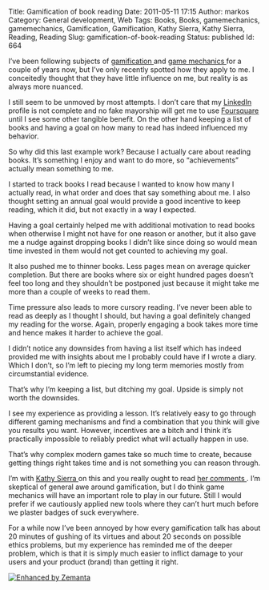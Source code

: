 Title: Gamification of book reading
Date: 2011-05-11 17:15
Author: markos
Category: General development, Web
Tags: Books, Books, gamemechanics, gamemechanics, Gamification, Gamification, Kathy Sierra, Kathy Sierra, Reading, Reading
Slug: gamification-of-book-reading
Status: published
Id: 664

<html>
 <body>
  <div>
   <p>
    I’ve been following subjects of
    <a class="zem_slink" href="http://en.wikipedia.org/wiki/Gamification" rel="wikipedia" title="Gamification">
     gamification
    </a>
    and
    <a class="zem_slink" href="http://en.wikipedia.org/wiki/Game_mechanics" rel="wikipedia" title="Game mechanics">
     game mechanics
    </a>
    for a couple of years now, but I’ve only recently spotted how they apply to me. I conceitedly thought that they have little influence on me, but reality is as always more nuanced.
   </p>
   <p>
    I still seem to be unmoved by most attempts. I don’t care that my
    <a class="zem_slink" href="http://www.linkedin.com" rel="homepage" title="LinkedIn">
     LinkedIn
    </a>
    profile is not complete and no fake mayorship will get me to use
    <a class="zem_slink" href="http://www.foursquare.com/" rel="homepage" title="Foursquare">
     Foursquare
    </a>
    until I see some other tangible benefit. On the other hand keeping a list of books and having a goal on how many to read has indeed influenced my behavior.
   </p>
   <p>
    So why did this last example work? Because I actually care about reading books. It’s something I enjoy and want to do more, so “achievements” actually mean something to me.
   </p>
   <p>
    I started to track books I read because I wanted to know how many I actually read, in what order and does that say something about me. I also thought setting an annual goal would provide a good incentive to keep reading, which it did, but not exactly in a way I expected.
   </p>
   <p>
    Having a goal certainly helped me with additional motivation to read books when otherwise I might not have for one reason or another, but it also  gave me a nudge against dropping books I didn’t like since doing so would mean time invested in them would not get counted to achieving my goal.
   </p>
   <p>
    It also pushed me to thinner books. Less pages mean on average quicker completion. But there are books where six or eight hundred pages doesn’t feel too long and they shouldn’t be postponed just because it might take me more than a couple of weeks to read them.
   </p>
   <p>
    Time pressure also leads to more cursory reading. I’ve never been able to read as deeply as I thought I should, but having a goal definitely changed my reading for the worse. Again, properly engaging a book takes more time and hence makes it harder to achieve the goal.
   </p>
   <p>
    I didn’t notice any downsides from having a list itself which has indeed provided me with insights about me I probably could have if I wrote a diary. Which I don’t, so I’m left to piecing my long term memories mostly from circumstantial evidence.
   </p>
   <p>
    That’s why I’m keeping a list, but ditching my goal. Upside is simply not worth the downsides.
   </p>
   <p>
    I see my experience as providing a lesson. It’s relatively easy to go through different gaming mechanisms and find a combination that you think will give you results you want. However, incentives are a bitch and I think it’s practically impossible to reliably predict what will actually happen in use.
   </p>
   <p>
    That’s why complex modern games take so much time to create, because getting things right takes time and is not something you can reason through.
   </p>
   <p>
    I’m with
    <a class="zem_slink" href="http://headrush.typepad.com" rel="homepage" title="Kathy Sierra">
     Kathy Sierra
    </a>
    on this and you really ought to read
    <a href="http://radar.oreilly.com/2011/04/gamification-purpose-marketing.html#comment-7250008" title="Kathy Sierra's comments">
     her comments
    </a>
    . I’m skeptical of general awe around gamification, but I do think game mechanics will have an important role to play in our future. Still I would prefer if we cautiously applied new tools where they can’t hurt much before we plaster badges of suck everywhere.
   </p>
   <p>
    For a while now I’ve been annoyed by how every gamification talk has about 20 minutes of gushing of its virtues and about 20 seconds on possible ethics problems, but my experience has reminded me of the deeper problem, which is that it is simply much easier to inflict damage to your users and your product (brand) than getting it right.
   </p>
   <div class="zemanta-pixie">
    <a class="zemanta-pixie-a" href="http://www.zemanta.com/" title="Enhanced by Zemanta">
     <img alt="Enhanced by Zemanta" class="zemanta-pixie-img" src="http://img.zemanta.com/zemified_e.png?x-id=20efb278-1d20-46ec-aeec-c311b50837c7"/>
    </a>
   </div>
  </div>
 </body>
</html>